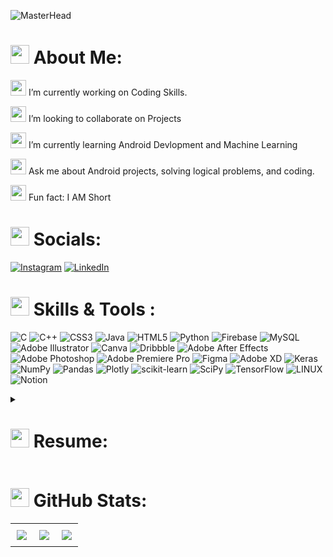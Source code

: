 ![MasterHead](https://github.com/xOptimizer/xOptimizer/assets/111557020/c9c9e068-76bd-481c-a101-69043cc260bd)

<h1><img src="https://github.com/xOptimizer/xOptimizer/assets/111557020/b7d29251-6b2c-416b-aa72-00508e7bd466" width="30" height="30" width="30" height="30">
       About Me:</h1>
      <p>
      
<img src="https://github.com/xOptimizer/xOptimizer/assets/111557020/0e6f2634-d2be-45ae-b156-bb0b8711220c" width="25" height="25"> I’m currently working on Coding Skills.<br>


<img src="https://github.com/HardShell1307/HardShell1307/assets/102977103/f6b8ea0e-3de6-4d67-a8b3-774a5fa1e7d4" width="25" height="25"> I’m looking to collaborate on Projects<br>

<img src="https://github.com/HardShell1307/HardShell1307/assets/102977103/50c6e92d-9367-4d79-b8e8-fda3177d1056" width="25" height="25"> I’m currently learning Android Devlopment and Machine Learning<br>
        
<img src="https://github.com/HardShell1307/HardShell1307/assets/102977103/1bdce7d1-36c5-413c-9323-cc0eaae559ee" width="25" height="25"> Ask me about Android projects, solving logical problems, and coding.<br>
  
<img src="https://github.com/HardShell1307/HardShell1307/assets/102977103/4133b68f-699c-492e-976b-f5ef4d882878" width="25" height="25"> Fun fact: I AM Short
      </p>

## <h1><img src="https://github.com/xOptimizer/xOptimizer/assets/111557020/b5a1bf04-765c-48f8-910b-412765c8d91a" width="30" height="30">  Socials:</h1>
[![Instagram](https://img.shields.io/badge/Instagram-%23E4405F.svg?logo=Instagram&logoColor=white)](https://instagram.com/ig_27sahil) [![LinkedIn](https://img.shields.io/badge/LinkedIn-%230077B5.svg?logo=linkedin&logoColor=white)](https://linkedin.com/in/www.linkedin.com/in/sahil-sinha-72b428228) 

#  <h1><img src="https://github.com/xOptimizer/xOptimizer/assets/111557020/65755402-753c-4f45-aeab-4eb2df7f08a4" width="30" height="30"> Skills & Tools :</h1>

![C](https://img.shields.io/badge/c-%2300599C.svg?style=flat&logo=c&logoColor=white) ![C++](https://img.shields.io/badge/c++-%2300599C.svg?style=flat&logo=c%2B%2B&logoColor=white) ![CSS3](https://img.shields.io/badge/css3-%231572B6.svg?style=flat&logo=css3&logoColor=white) ![Java](https://img.shields.io/badge/java-%23ED8B00.svg?style=flat&logo=java&logoColor=white) ![HTML5](https://img.shields.io/badge/html5-%23E34F26.svg?style=flat&logo=html5&logoColor=white) ![Python](https://img.shields.io/badge/python-3670A0?style=flat&logo=python&logoColor=ffdd54) ![Firebase](https://img.shields.io/badge/firebase-%23039BE5.svg?style=flat&logo=firebase) ![MySQL](https://img.shields.io/badge/mysql-%2300f.svg?style=flat&logo=mysql&logoColor=white) ![Adobe Illustrator](https://img.shields.io/badge/adobeillustrator-%23FF9A00.svg?style=flat&logo=adobeillustrator&logoColor=white) ![Canva](https://img.shields.io/badge/Canva-%2300C4CC.svg?style=flat&logo=Canva&logoColor=white) ![Dribbble](https://img.shields.io/badge/Dribbble-EA4C89?style=flat&logo=dribbble&logoColor=white) ![Adobe After Effects](https://img.shields.io/badge/Adobe%20After%20Effects-9999FF.svg?style=flat&logo=Adobe%20After%20Effects&logoColor=white) ![Adobe Photoshop](https://img.shields.io/badge/adobephotoshop-%2331A8FF.svg?style=flat&logo=adobephotoshop&logoColor=white) ![Adobe Premiere Pro](https://img.shields.io/badge/Adobe%20Premiere%20Pro-9999FF.svg?style=flat&logo=Adobe%20Premiere%20Pro&logoColor=white) 	![Figma](https://img.shields.io/badge/figma-%23F24E1E.svg?style=flat&logo=figma&logoColor=white) ![Adobe XD](https://img.shields.io/badge/Adobe%20XD-470137?style=flat&logo=Adobe%20XD&logoColor=#FF61F6) ![Keras](https://img.shields.io/badge/Keras-%23D00000.svg?style=flat&logo=Keras&logoColor=white) ![NumPy](https://img.shields.io/badge/numpy-%23013243.svg?style=flat&logo=numpy&logoColor=white) ![Pandas](https://img.shields.io/badge/pandas-%23150458.svg?style=flat&logo=pandas&logoColor=white) ![Plotly](https://img.shields.io/badge/Plotly-%233F4F75.svg?style=flat&logo=plotly&logoColor=white) ![scikit-learn](https://img.shields.io/badge/scikit--learn-%23F7931E.svg?style=flat&logo=scikit-learn&logoColor=white) ![SciPy](https://img.shields.io/badge/SciPy-%230C55A5.svg?style=flat&logo=scipy&logoColor=%white) ![TensorFlow](https://img.shields.io/badge/TensorFlow-%23FF6F00.svg?style=flat&logo=TensorFlow&logoColor=white) ![LINUX](https://img.shields.io/badge/Linux-FCC624?style=flat&logo=linux&logoColor=black) ![Notion](https://img.shields.io/badge/Notion-%23000000.svg?style=flat&logo=notion&logoColor=white)

 <details>
   <summary> <h1><img src="https://github.com/xOptimizer/xOptimizer/assets/111557020/ac0c3f40-b55a-4d67-9b78-e5ee89970542" width="30" height="30"> Resume:</h1></summary>

 ## <h1><img src="https://github.com/xOptimizer/xOptimizer/assets/111557020/06621987-5edc-46d5-8b43-ff7f3ed7ce64" width="30" height="30">  Education:</h1>

 - 📍 **Uttarakhand Technical University**-----------------------**< 2021-present >**\
 📖**Bachelor's of technology-< Computer Science & Engineering >**
 
 - 📍 **Dayanand Public School, Jamshedpur**------------------**< 2019-2021 >**\
   📖**Senior Secondary Schooling-< Intermediate Science >**
 
 - 📍 **Dayanand Public School, Jamshedpur**------------------**< 2014-2019 >**\
   📖**Secondary Schooling**
 
# <h1><img src="https://github.com/xOptimizer/xOptimizer/assets/111557020/f70c9c73-90d5-48f3-9752-3331ed3bfded" width="30" height="30">  Sports Stats:</h1>
 I have Played Cricket till U-16 level for Jamshedpur. Then I Shifted to Volleyball and Basketball Have won two ASIC regionals in Volleyball
 and Won many basketaball Tournaments for my school Team and I am Still playing Basketball for my college Team. 


</details>

# <h1><img src="https://github.com/xOptimizer/xOptimizer/assets/111557020/6b0362b6-3292-4f3b-a538-687b763fdadf" width="30" height="30">  GitHub Stats:</h1>
<table style="width: 100%; border-collapse: collapse;">
  <tr>
    <td style="width: 33.33%; text-align: center; padding: 10px;">
      <img src="https://github-readme-stats.vercel.app/api?username=xOptimizer&theme=monokai&hide_border=false&include_all_commits=false&count_private=false">
    </td>
    <td style="width: 33.33%; text-align: center; padding: 10px;">
      <img src="https://github-readme-streak-stats.herokuapp.com/?user=xOptimizer&theme=monokai&hide_border=false">
    </td>
    <td style="width: 33.33%; text-align: center; padding: 10px;">
      <img src="https://github-readme-stats.vercel.app/api/top-langs/?username=xOptimizer&theme=monokai&hide_border=false&include_all_commits=false&count_private=false&layout=compact">
    </td>
  </tr>
</table>


